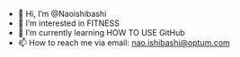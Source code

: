 - 👋 Hi, I’m @Naoishibashi
- 👀 I’m interested in FITNESS
- 🌱 I’m currently learning HOW TO USE GitHub
- 📫 How to reach me via email: nao.ishibashi@optum.com

<!---
Naoishibashi/Naoishibashi is a ✨ special ✨ repository because its `README.md` (this file) appears on your GitHub profile.
You can click the Preview link to take a look at your changes.
--->
